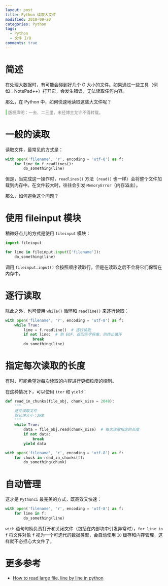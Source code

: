 ```yaml
---
layout: post
title: Python 读取大文件
modified: 2018-09-20
categories: Python
tags: 
  - Python
  - 文件 I/O
comments: true
---
```


# 简述

在处理大数据时，有可能会碰到好几个 G 大小的文件。如果通过一些工具（例如：NotePad++）打开它，会发生错误，无法读取任何内容。

那么，在 Python 中，如何快速地读取这些大文件呢？

<b><font color="LimeGreen">| </font></b><font size = "2" color="#858585">版权声明：一去、二三里，未经博主允许不得转载。</font>

# 一般的读取

读取文件，最常见的方式是：

```Python
with open('filename', 'r', encoding = 'utf-8') as f:
    for line in f.readlines():
        do_something(line)
```

但是，当完成这一操作时，`readlines()` 方法（`read()` 也一样）会将整个文件加载到内存中。在文件较大时，往往会引发 `MemoryError`（内存溢出）。

那么，如何避免这个问题？

# 使用 fileinput 模块

稍微好点儿的方式是使用 `fileinput` 模块：

```Python
import fileinput

for line in fileinput.input(['filename']):
    do_something(line)
```

调用 `fileinput.input()` 会按照顺序读取行，但是在读取之后不会将它们保留在内存中。

# 逐行读取

除此之外，也可使用 `while()` 循环和 `readline()` 来逐行读取：

```Python
with open('filename', 'r', encoding = 'utf-8') as f:
    while True:
        line = f.readline()  # 逐行读取
        if not line:  # 到 EOF，返回空字符串，则终止循环
            break
        do_something(line)
```

# 指定每次读取的长度

有时，可能希望对每次读取的内容进行更细粒度的控制。

在这种情况下，可以使用 `iter` 和 `yield`：

```Python
def read_in_chunks(file_obj, chunk_size = 2048):
    """
    逐件读取文件
    默认块大小：2KB
    """
    while True:
        data = file_obj.read(chunk_size)  # 每次读取指定的长度
        if not data:
            break
        yield data

with open('filename', 'r', encoding = 'utf-8') as f:
    for chuck in read_in_chunks(f):
        do_something(chunk)
```

# 自动管理

这才是 `Pythonci` 最完美的方式，既高效又快速：

```Python
with open('filename', 'r', encoding = 'utf-8') as f:
    for line in f:
        do_something(line)
```

`with` 语句句柄负责打开和关闭文件（包括在内部块中引发异常时），`for line in f` 将文件对象 `f` 视为一个可迭代的数据类型，会自动使用 `IO` 缓存和内存管理，这样就不必担心大文件了。

# 更多参考

- [How to read large file, line by line in python](https://stackoverflow.com/questions/8009882/how-to-read-large-file-line-by-line-in-python "How to read large file, line by line in python")